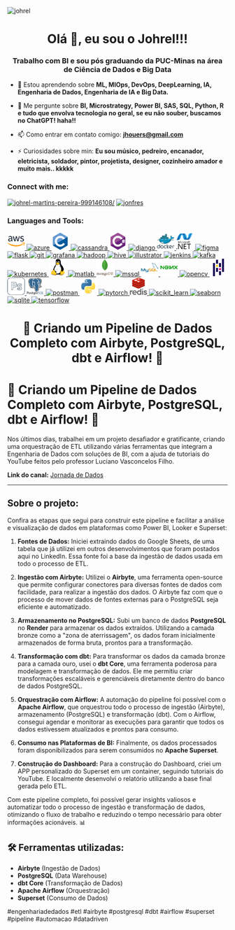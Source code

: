 <p align="left"> <img src="https://komarev.com/ghpvc/?username=johrel&label=Profile%20views&color=0e75b6&style=flat" alt="johrel" /> </p>
<h1 align="center">Olá 👋, eu sou o Johrel!!!</h1>
<h3 align="center">Trabalho com BI e sou pós graduando da PUC-Minas na área de Ciência de Dados e Big Data</h3>

- 🌱 Estou aprendendo sobre **ML, MlOps, DevOps, DeepLearning, IA, Engenharia de Dados, Engenharia de IA e Big Data.**

- 💬 Me pergunte sobre **BI, Microstrategy, Power BI, SAS, SQL, Python, R e tudo que envolva tecnologia no geral, se eu não souber, buscamos no ChatGPT! haha!!**

- 📫 Como entrar em contato comigo: **jhouers@gmail.com**

- ⚡ Curiosidades sobre min: **Eu sou músico, pedreiro, encanador, eletricista, soldador, pintor, projetista, designer, cozinheiro amador e muito mais.. kkkkk**

<h3 align="left">Connect with me:</h3>
<p align="left">
<a href="https://linkedin.com/in/johrel-martins-pereira-999146108/" target="blank"><img align="center" src="https://raw.githubusercontent.com/rahuldkjain/github-profile-readme-generator/master/src/images/icons/Social/linked-in-alt.svg" alt="johrel-martins-pereira-999146108/" height="30" width="40" /></a>
<a href="https://instagram.com/jonfres" target="blank"><img align="center" src="https://raw.githubusercontent.com/rahuldkjain/github-profile-readme-generator/master/src/images/icons/Social/instagram.svg" alt="jonfres" height="30" width="40" /></a>
</p>

<h3 align="left">Languages and Tools:</h3>
<p align="left"> <a href="https://aws.amazon.com" target="_blank" rel="noreferrer"> <img src="https://raw.githubusercontent.com/devicons/devicon/master/icons/amazonwebservices/amazonwebservices-original-wordmark.svg" alt="aws" width="40" height="40"/> </a> <a href="https://azure.microsoft.com/en-in/" target="_blank" rel="noreferrer"> <img src="https://www.vectorlogo.zone/logos/microsoft_azure/microsoft_azure-icon.svg" alt="azure" width="40" height="40"/> </a> <a href="https://www.cprogramming.com/" target="_blank" rel="noreferrer"> <img src="https://raw.githubusercontent.com/devicons/devicon/master/icons/c/c-original.svg" alt="c" width="40" height="40"/> </a> <a href="https://cassandra.apache.org/" target="_blank" rel="noreferrer"> <img src="https://www.vectorlogo.zone/logos/apache_cassandra/apache_cassandra-icon.svg" alt="cassandra" width="40" height="40"/> </a> <a href="https://www.w3schools.com/cs/" target="_blank" rel="noreferrer"> <img src="https://raw.githubusercontent.com/devicons/devicon/master/icons/csharp/csharp-original.svg" alt="csharp" width="40" height="40"/> </a> <a href="https://www.djangoproject.com/" target="_blank" rel="noreferrer"> <img src="https://cdn.worldvectorlogo.com/logos/django.svg" alt="django" width="40" height="40"/> </a> <a href="https://www.docker.com/" target="_blank" rel="noreferrer"> <img src="https://raw.githubusercontent.com/devicons/devicon/master/icons/docker/docker-original-wordmark.svg" alt="docker" width="40" height="40"/> </a> <a href="https://dotnet.microsoft.com/" target="_blank" rel="noreferrer"> <img src="https://raw.githubusercontent.com/devicons/devicon/master/icons/dot-net/dot-net-original-wordmark.svg" alt="dotnet" width="40" height="40"/> </a> <a href="https://www.figma.com/" target="_blank" rel="noreferrer"> <img src="https://www.vectorlogo.zone/logos/figma/figma-icon.svg" alt="figma" width="40" height="40"/> </a> <a href="https://flask.palletsprojects.com/" target="_blank" rel="noreferrer"> <img src="https://www.vectorlogo.zone/logos/pocoo_flask/pocoo_flask-icon.svg" alt="flask" width="40" height="40"/> </a> <a href="https://git-scm.com/" target="_blank" rel="noreferrer"> <img src="https://www.vectorlogo.zone/logos/git-scm/git-scm-icon.svg" alt="git" width="40" height="40"/> </a> <a href="https://grafana.com" target="_blank" rel="noreferrer"> <img src="https://www.vectorlogo.zone/logos/grafana/grafana-icon.svg" alt="grafana" width="40" height="40"/> </a> <a href="https://hadoop.apache.org/" target="_blank" rel="noreferrer"> <img src="https://www.vectorlogo.zone/logos/apache_hadoop/apache_hadoop-icon.svg" alt="hadoop" width="40" height="40"/> </a> <a href="https://hive.apache.org/" target="_blank" rel="noreferrer"> <img src="https://www.vectorlogo.zone/logos/apache_hive/apache_hive-icon.svg" alt="hive" width="40" height="40"/> </a> <a href="https://www.adobe.com/in/products/illustrator.html" target="_blank" rel="noreferrer"> <img src="https://www.vectorlogo.zone/logos/adobe_illustrator/adobe_illustrator-icon.svg" alt="illustrator" width="40" height="40"/> </a> <a href="https://www.jenkins.io" target="_blank" rel="noreferrer"> <img src="https://www.vectorlogo.zone/logos/jenkins/jenkins-icon.svg" alt="jenkins" width="40" height="40"/> </a> <a href="https://kafka.apache.org/" target="_blank" rel="noreferrer"> <img src="https://www.vectorlogo.zone/logos/apache_kafka/apache_kafka-icon.svg" alt="kafka" width="40" height="40"/> </a> <a href="https://kubernetes.io" target="_blank" rel="noreferrer"> <img src="https://www.vectorlogo.zone/logos/kubernetes/kubernetes-icon.svg" alt="kubernetes" width="40" height="40"/> </a> <a href="https://www.linux.org/" target="_blank" rel="noreferrer"> <img src="https://raw.githubusercontent.com/devicons/devicon/master/icons/linux/linux-original.svg" alt="linux" width="40" height="40"/> </a> <a href="https://www.mathworks.com/" target="_blank" rel="noreferrer"> <img src="https://upload.wikimedia.org/wikipedia/commons/2/21/Matlab_Logo.png" alt="matlab" width="40" height="40"/> </a> <a href="https://www.mongodb.com/" target="_blank" rel="noreferrer"> <img src="https://raw.githubusercontent.com/devicons/devicon/master/icons/mongodb/mongodb-original-wordmark.svg" alt="mongodb" width="40" height="40"/> </a> <a href="https://www.microsoft.com/en-us/sql-server" target="_blank" rel="noreferrer"> <img src="https://www.svgrepo.com/show/303229/microsoft-sql-server-logo.svg" alt="mssql" width="40" height="40"/> </a> <a href="https://www.mysql.com/" target="_blank" rel="noreferrer"> <img src="https://raw.githubusercontent.com/devicons/devicon/master/icons/mysql/mysql-original-wordmark.svg" alt="mysql" width="40" height="40"/> </a> <a href="https://www.nginx.com" target="_blank" rel="noreferrer"> <img src="https://raw.githubusercontent.com/devicons/devicon/master/icons/nginx/nginx-original.svg" alt="nginx" width="40" height="40"/> </a> <a href="https://opencv.org/" target="_blank" rel="noreferrer"> <img src="https://www.vectorlogo.zone/logos/opencv/opencv-icon.svg" alt="opencv" width="40" height="40"/> </a> <a href="https://pandas.pydata.org/" target="_blank" rel="noreferrer"> <img src="https://raw.githubusercontent.com/devicons/devicon/2ae2a900d2f041da66e950e4d48052658d850630/icons/pandas/pandas-original.svg" alt="pandas" width="40" height="40"/> </a> <a href="https://www.photoshop.com/en" target="_blank" rel="noreferrer"> <img src="https://raw.githubusercontent.com/devicons/devicon/master/icons/photoshop/photoshop-line.svg" alt="photoshop" width="40" height="40"/> </a> <a href="https://www.postgresql.org" target="_blank" rel="noreferrer"> <img src="https://raw.githubusercontent.com/devicons/devicon/master/icons/postgresql/postgresql-original-wordmark.svg" alt="postgresql" width="40" height="40"/> </a> <a href="https://postman.com" target="_blank" rel="noreferrer"> <img src="https://www.vectorlogo.zone/logos/getpostman/getpostman-icon.svg" alt="postman" width="40" height="40"/> </a> <a href="https://www.python.org" target="_blank" rel="noreferrer"> <img src="https://raw.githubusercontent.com/devicons/devicon/master/icons/python/python-original.svg" alt="python" width="40" height="40"/> </a> <a href="https://pytorch.org/" target="_blank" rel="noreferrer"> <img src="https://www.vectorlogo.zone/logos/pytorch/pytorch-icon.svg" alt="pytorch" width="40" height="40"/> </a> <a href="https://redis.io" target="_blank" rel="noreferrer"> <img src="https://raw.githubusercontent.com/devicons/devicon/master/icons/redis/redis-original-wordmark.svg" alt="redis" width="40" height="40"/> </a> <a href="https://scikit-learn.org/" target="_blank" rel="noreferrer"> <img src="https://upload.wikimedia.org/wikipedia/commons/0/05/Scikit_learn_logo_small.svg" alt="scikit_learn" width="40" height="40"/> </a> <a href="https://seaborn.pydata.org/" target="_blank" rel="noreferrer"> <img src="https://seaborn.pydata.org/_images/logo-mark-lightbg.svg" alt="seaborn" width="40" height="40"/> </a> <a href="https://www.sqlite.org/" target="_blank" rel="noreferrer"> <img src="https://www.vectorlogo.zone/logos/sqlite/sqlite-icon.svg" alt="sqlite" width="40" height="40"/> </a> <a href="https://www.tensorflow.org" target="_blank" rel="noreferrer"> <img src="https://www.vectorlogo.zone/logos/tensorflow/tensorflow-icon.svg" alt="tensorflow" width="40" height="40"/> </a> </p>


<h1 align="center">🚀 Criando um Pipeline de Dados Completo com Airbyte, PostgreSQL, dbt e Airflow! 🚀</h1><p align="center">

# 🚀 Criando um Pipeline de Dados Completo com Airbyte, PostgreSQL, dbt e Airflow! 🚀

Nos últimos dias, trabalhei em um projeto desafiador e gratificante, criando uma orquestração de ETL utilizando várias ferramentas que integram a Engenharia de Dados com soluções de BI, com a ajuda de tutoriais do YouTube feitos pelo professor Luciano Vasconcelos Filho.

**Link do canal:** [Jornada de Dados](https://www.youtube.com/@JornadaDeDados)

---

## Sobre o projeto:

Confira as etapas que segui para construir este pipeline e facilitar a análise e visualização de dados em plataformas como Power BI, Looker e Superset:

1. **Fontes de Dados:** Iniciei extraindo dados do Google Sheets, de uma tabela que já utilizei em outros desenvolvimentos que foram postados aqui no LinkedIn. Essa fonte foi a base da ingestão de dados usada em todo o processo de ETL.

2. **Ingestão com Airbyte:** Utilizei o **Airbyte**, uma ferramenta open-source que permite configurar conectores para diversas fontes de dados com facilidade, para realizar a ingestão dos dados. O Airbyte faz com que o processo de mover dados de fontes externas para o PostgreSQL seja eficiente e automatizado.

3. **Armazenamento no PostgreSQL:** Subi um banco de dados **PostgreSQL** no **Render** para armazenar os dados extraídos. Utilizando a camada bronze como a "zona de aterrissagem", os dados foram inicialmente armazenados de forma bruta, prontos para a transformação.

4. **Transformação com dbt:** Para transformar os dados da camada bronze para a camada ouro, usei o **dbt Core**, uma ferramenta poderosa para modelagem e transformação de dados. Ele me permitiu criar transformações escaláveis e gerenciáveis diretamente dentro do banco de dados PostgreSQL.

5. **Orquestração com Airflow:** A automação do pipeline foi possível com o **Apache Airflow**, que orquestrou todo o processo de ingestão (Airbyte), armazenamento (PostgreSQL) e transformação (dbt). Com o Airflow, consegui agendar e monitorar as execuções para garantir que todos os dados estivessem atualizados e prontos para consumo.

6. **Consumo nas Plataformas de BI:** Finalmente, os dados processados foram disponibilizados para serem consumidos no **Apache Superset**.

7. **Construção do Dashboard:** Para a construção do Dashboard, criei um APP personalizado do Superset em um container, seguindo tutoriais do YouTube. E localmente desenvolvi o relatório utilizando a base final gerada pelo ETL.

Com este pipeline completo, foi possível gerar insights valiosos e automatizar todo o processo de ingestão e transformação de dados, otimizando o fluxo de trabalho e reduzindo o tempo necessário para obter informações acionáveis. 📊

## 🛠️ Ferramentas utilizadas:
- **Airbyte** (Ingestão de Dados)
- **PostgreSQL** (Data Warehouse)
- **dbt Core** (Transformação de Dados)
- **Apache Airflow** (Orquestração)
- **Superset** (Consumo de Dados)

#engenhariadedados #etl #airbyte #postgresql #dbt #airflow #superset #pipeline #automacao #datadriven

